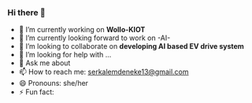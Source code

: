 ### Hi there 👋
- 🔭 I’m currently working on **Wollo-KIOT**
- 🌱 I’m currently looking forward to work on -AI-
- 👯 I’m looking to collaborate on **developing AI based EV drive system**
- 🤔 I’m looking for help with ...
- 💬 Ask me about 
- 📫 How to reach me: serkalemdeneke13@gmail.com
- 😄 Pronouns: she/her
- ⚡ Fun fact:
<!--
**Serkalembeki/Serkalembeki** is a ✨ _special_ ✨ repository because its `README.md` (this file) appears on your GitHub profile.

Here are some ideas to get you started:


-->
